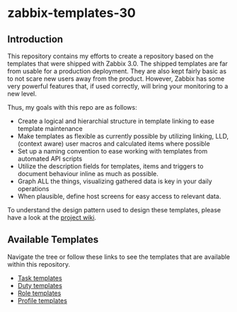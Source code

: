 # zabbix-templates-30

## Introduction
This repository contains my efforts to create a repository based on the templates that were shipped with Zabbix 3.0.
The shipped templates are far from usable for a production deployment. They are also kept fairly basic as to not scare new users away from the product.
However, Zabbix has some very powerful features that, if used correctly, will bring your monitoring to a new level.

Thus, my goals with this repo are as follows:

- Create a logical and hierarchial structure in template linking to ease template maintenance
- Make templates as flexible as currently possible by utilizing linking, LLD, (context aware) user macros and calculated items where possible
- Set up a naming convention to ease working with templates from automated API scripts
- Utilize the description fields for templates, items and triggers to document behaviour inline as much as possible.
- Graph ALL the things, visualizing gathered data is key in your daily operations
- When plausible, define host screens for easy access to relevant data.

To understand the design pattern used to design these templates, please have a look at the [project wiki](https://github.com/q1x/zabbix-templates-30/wiki/Home).


## Available Templates

Navigate the tree or follow these links to see the templates that are available within this repository.

- [Task templates](https://github.com/q1x/zabbix-templates-30/tree/master/tasks)
- [Duty templates](https://github.com/q1x/zabbix-templates-30/tree/master/duties)
- [Role templates](https://github.com/q1x/zabbix-templates-30/tree/master/roles)
- [Profile templates](https://github.com/q1x/zabbix-templates-30/tree/master/profiles)

